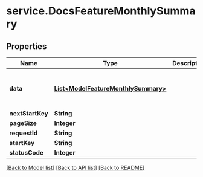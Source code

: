 # service.DocsFeatureMonthlySummary

## Properties
Name | Type | Description | Notes
------------ | ------------- | ------------- | -------------
**data** | [**List&lt;ModelFeatureMonthlySummary&gt;**](ModelFeatureMonthlySummary.md) |  | [optional] [default to new ArrayList<>()]
**nextStartKey** | **String** |  | [optional] 
**pageSize** | **Integer** |  | [optional] 
**requestId** | **String** |  | [optional] 
**startKey** | **String** |  | [optional] 
**statusCode** | **Integer** |  | [optional] 

[[Back to Model list]](../README.md#documentation-for-models) [[Back to API list]](../README.md#documentation-for-api-endpoints) [[Back to README]](../README.md)


